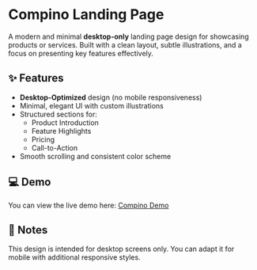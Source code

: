 # Compino Landing Page

A modern and minimal **desktop-only** landing page design for showcasing products or services. Built with a clean layout, subtle illustrations, and a focus on presenting key features effectively.

## ✨ Features
- **Desktop-Optimized** design (no mobile responsiveness)
- Minimal, elegant UI with custom illustrations
- Structured sections for:
  - Product Introduction
  - Feature Highlights
  - Pricing
  - Call-to-Action
- Smooth scrolling and consistent color scheme


## 💻 Demo
You can view the live demo here: [Compino Demo](https://compino.netlify.app)

## 📌 Notes
This design is intended for desktop screens only.
You can adapt it for mobile with additional responsive styles.

